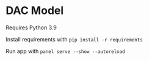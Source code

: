 # DAC Model

Requires Python 3.9

Install requirements with `pip install -r requirements`

Run app with `panel serve --show --autoreload`
